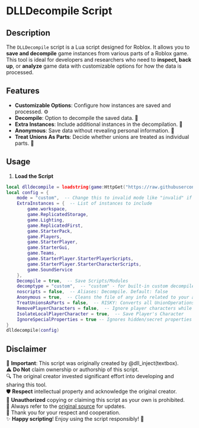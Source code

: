 # DLLDecompile Script

## Description

The `DLLDecompile` script is a Lua script designed for Roblox. It allows you to **save and decompile** game instances from various parts of a Roblox game. This tool is ideal for developers and researchers who need to **inspect, back up**, or **analyze** game data with customizable options for how the data is processed.

## Features

- **Customizable Options**: Configure how instances are saved and processed. ⚙️
- **Decompile**: Option to decompile the saved data. 🔄
- **Extra Instances**: Include additional instances in the decompilation. 📂
- **Anonymous**: Save data without revealing personal information. 🤫
- **Treat Unions As Parts**: Decide whether unions are treated as individual parts. 🧩

## Usage

1. **Load the Script**
```lua
local dlldecompile = loadstring(game:HttpGet("https://raw.githubusercontent.com/roluau/DLLDecompile/main/dlldecompile.luau", true), "dlldecompile")()
local config = {
    mode = "custom",  -- Change this to invalid mode like "invalid" if you only want ExtraInstances. "optimized" mode is NOT supported with @Object option. Default: "custom"
    ExtraInstances = {  -- List of instances to include
        game.workspace,
        game.ReplicatedStorage,
        game.Lighting,
        game.ReplicatedFirst,
        game.StarterPack,
        game.Players,
        game.StarterPlayer,
        game.StarterGui,
        game.Teams,
        game.StarterPlayer.StarterPlayerScripts,
        game.StarterPlayer.StarterCharacterScripts,
        game.SoundService
    },
    Decompile = true,  -- Save Scripts/Modules
    decomptype = "custom",  -- "custom" - for built-in custom decompiler. Default: Your executor's decompiler, if available. Otherwise uses "custom" if not.
    noscripts = false,  -- Aliases: Decompile. Default: false
    Anonymous = true,  -- Cleans the file of any info related to your account like: Name, UserId. This is useful for some games that might store that info in GUIs or other Instances.
    TreatUnionsAsParts = false,  -- RISKY: Converts all UnionOperations to Parts. Useful if your Executor isn't able to save (read) Unions, because otherwise they will be invisible. Default: true
    RemovePlayerCharacters = false,  -- Ignore player characters while saving. (Enables SaveNonCreatable automatically). Default: false
    IsolateLocalPlayerCharacter = true,  -- Save Player's Character
    IgnoreSpecialProperties = true -- Ignores hidden/secret properties that are only accessible through gethiddenproperty. If your file is corrupted after saving, you can try turning this on. Default: true
}
dlldecompile(config)
```

## Disclaimer

📢 **Important**: This script was originally created by @dll_inject(textbox).  
⚠️ **Do Not** claim ownership or authorship of this script.  
🔍 The original creator invested significant effort into developing and sharing this tool.  
🛡️ **Respect** intellectual property and acknowledge the original creator.  
🚫 **Unauthorized** copying or claiming this script as your own is prohibited.  
🔗 Always refer to the [original source](https://raw.githubusercontent.com/roluau/DLLDecompile/main/dlldecompile.luau) for updates.  
👏 Thank you for your respect and cooperation.  
✨ **Happy scripting**! Enjoy using the script responsibly! 🌟
